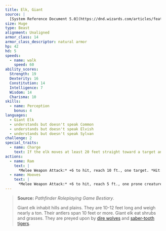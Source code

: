 ```yaml
---
title: Elk, Giant
source: |
  [System Reference Document 5.0](https://dnd.wizards.com/articles/features/systems-reference-document-srd)
size: Huge
type: Beast
alignment: Unaligned
armor_class: 14
armor_class_descriptor: natural armor
hp: 42
hd: 5
speeds:
  - name: walk
    speed: 60
ability_scores:
  Strength: 19
  Dexterity: 16
  Constitution: 14
  Intelligence: 7
  Wisdom: 14
  Charisma: 10
skills:
  - name: Perception
    bonus: 4
languages:
  - Giant Elk
  - understands but doesn't speak Common
  - understands but doesn't speak Elvish
  - understands but doesn't speak Sylvan
challenge: 2
special_traits:
  - name: Charge
    text: If the elk moves at least 20 feet straight toward a target and then hits it with a ram attack on the same turn, the target takes an extra 7 (2d6)  damage. If the target is a creature, it must succeed on a DC 14 Strength saving throw or be knocked prone.
actions:
  - name: Ram
    text: |
      *Melee Weapon Attack:* +6 to hit, reach 10 ft., one target. *Hit:* 11 (2d6 + 4) bludgeoning damage.
  - name: Hooves
    text: |
      *Melee Weapon Attack:* +6 to hit, reach 5 ft., one prone creature. *Hit:* 22 (4d8 + 4) bludgeoning damage.
---
```


> **Source:** *Pathfinder Roleplaying Game Bestiary*.
>
> Giant elk inhabit hills and plains. They are 10-12 feet long and weigh nearly a ton. Their antlers span 10 feet or more. Giant elk eat shrubs and grasses. They are preyed upon by [dire wolves](/monsters/wolf-dire/) and [saber-tooth tigers](/monsters/saber-tooth-tiger/).
